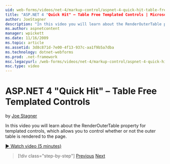 ```yaml
---
uid: web-forms/videos/net-4/markup-control/aspnet-4-quick-hit-table-free-templated-controls
title: "ASP.NET 4 "Quick Hit" – Table Free Templated Controls | Microsoft Docs"
author: JoeStagner
description: "In this video you will learn about the RenderOuterTable property for templated controls, which allows you to control whether or not the outer table is render..."
ms.author: aspnetcontent
manager: wpickett
ms.date: 11/16/2009
ms.topic: article
ms.assetid: 3d8c871d-7e00-4f13-937c-aa1f9b5a7dba
ms.technology: dotnet-webforms
ms.prod: .net-framework
msc.legacyurl: /web-forms/videos/net-4/markup-control/aspnet-4-quick-hit-table-free-templated-controls
msc.type: video
---
```

ASP.NET 4 "Quick Hit" – Table Free Templated Controls
====================
by [Joe Stagner](https://github.com/JoeStagner)

In this video you will learn about the RenderOuterTable property for templated controls, which allows you to control whether or not the outer table is rendered to the page. 

[&#9654; Watch video (5 minutes)](https://channel9.msdn.com/Blogs/ASP-NET-Site-Videos/aspnet-4-quick-hit-table-free-templated-controls)

>[!div class="step-by-step"]
[Previous](aspnet-4-quick-hit-new-rendering-option-for-check-box-lists-and-radio-button-lists.md)
[Next](aspnet-4-quick-hit-tableless-menu-control.md)
